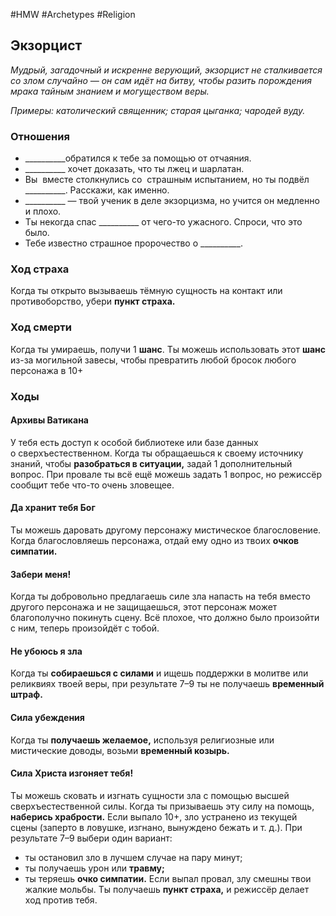 #HMW  #Archetypes #Religion 

## Экзорцист
*Мудрый, загадочный и искренне верующий, экзорцист не сталкивается со злом случайно — он сам идёт на битву, чтобы разить порождения мрака тайным знанием и могуществом веры.* 

*Примеры: католический священник; старая цыганка; чародей вуду.*

### Отношения
- \_\_\_\_\_\_\_\_\_\_обратился к тебе за помощью от отчаяния. 
- \_\_\_\_\_\_\_\_\_\_ хочет доказать, что ты лжец и шарлатан. 
- Вы  вместе столкнулись со  страшным испытанием, но ты подвёл \_\_\_\_\_\_\_\_\_\_. Расскажи, как именно.
- \_\_\_\_\_\_\_\_\_\_ — твой ученик в деле экзорцизма, но учится он медленно и плохо.
- Ты некогда спас \_\_\_\_\_\_\_\_\_\_ от чего-то ужасного. Спроси, что это было.
- Тебе известно страшное пророчество о \_\_\_\_\_\_\_\_\_\_.

### Ход страха 
Когда ты открыто вызываешь тёмную сущность на контакт или противоборство, убери **пункт страха.**

### Ход смерти 
Когда ты умираешь, получи 1 **шанс**. Ты можешь использовать этот **шанс** из-за могильной завесы, чтобы превратить любой бросок любого персонажа в 10+

### Ходы
#### Архивы Ватикана
У тебя есть доступ к особой библиотеке или базе данных о сверхъестественном. Когда ты обращаешься к своему источнику знаний, чтобы **разобраться в ситуации,** задай 1 дополнительный вопрос. При провале ты всё ещё можешь задать 1 вопрос, но режиссёр сообщит тебе что-то очень зловещее. 

#### Да хранит тебя Бог
Ты можешь даровать другому персонажу мистическое благословение. Когда благословляешь персонажа, отдай ему одно из твоих **очков симпатии.**

#### Забери меня!
Когда ты добровольно предлагаешь силе зла напасть на тебя вместо другого персонажа и не защищаешься, этот персонаж может благополучно покинуть сцену. Всё плохое, что должно было произойти с ним, теперь произойдёт с тобой.

#### Не убоюсь я зла
Когда ты **собираешься с силами** и ищешь поддержки в молитве или реликвиях твоей веры, при результате 7–9 ты не получаешь **временный штраф.**

#### Сила убеждения
Когда ты **получаешь желаемое,** используя религиозные или мистические доводы, возьми **временный козырь.**

#### Сила Христа изгоняет тебя!
Ты можешь сковать и изгнать сущности зла с помощью высшей сверхъестественной силы. Когда ты призываешь эту силу на помощь, **наберись храбрости.**
Если выпало 10+, зло устранено из текущей сцены (заперто в ловушке, изгнано, вынуждено бежать и т. д.). При результате 7–9 выбери один вариант: 
- ты остановил зло в лучшем случае на пару минут; 
- ты получаешь урон или **травму;** 
- ты теряешь **очко симпатии.** 
Если выпал провал, злу смешны твои жалкие мольбы. Ты получаешь **пункт страха,** и режиссёр делает ход против тебя.